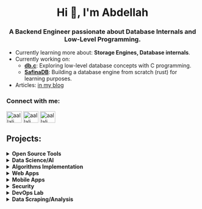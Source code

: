 <h1 align="center">Hi 👋, I'm Abdellah </h1>
<h3 align="center">A Backend Engineer passionate about Database Internals and Low-Level Programming.</h3>

- Currently learning more about: **Storage Engines, Database internals**.
- Currently working on:
  - **[db.c](https://github.com/aallali/db.c)**: Exploring low-level database concepts with C programming.
  - **[SafinaDB](https://github.com/aallali/safinadb)**: Building a database engine from scratch (rust) for learning purposes.  
- Articles: [in my blog](https://blog.allali.me/)

<h3 align="left">Connect with me:</h3>
<p align="left">
<a href="https://twitter.com/isAllali" target="blank"><img align="center" src="https://raw.githubusercontent.com/rahuldkjain/github-profile-readme-generator/master/src/images/icons/Social/twitter.svg" alt="aallali" height="30" width="40" /></a>
<a href="https://linkedin.com/in/aallali" target="blank"><img align="center" src="https://raw.githubusercontent.com/rahuldkjain/github-profile-readme-generator/master/src/images/icons/Social/linked-in-alt.svg" alt="aallali" height="30" width="40" /></a>
<a href="https://www.leetcode.com/aallali" target="blank"><img align="center" src="https://raw.githubusercontent.com/rahuldkjain/github-profile-readme-generator/master/src/images/icons/Social/leet-code.svg" alt="aallali" height="30" width="40" /></a>
</p>

## Projects:

<details>
<summary><b>Open Source Tools</b></summary>
<ul>
  <li><a href="https://github.com/aallali/deepeye">DeepEye</a>: A CLI written in GO for advanced search queries on large files.</li>
</ul>
</details>

<details>
<summary><b>Data Science/AI</b></summary>
<ul>
  <li><a href="https://github.com/aallali/Leaf-Diseases-Classification">Leaffliction</a>: Computer vision for plant leaf disease analysis.</li>
  <li><a href="https://github.com/aallali/gomoku">Gomoku</a>: A strong Gomoku player engine.</li>
  <li><a href="https://github.com/aallali/Total-perspective-Vortex">Total-perspective-Vortex</a>: Brain-computer interface using EEG data and ML.</li>
  <li><a href="https://github.com/aallali/ft-linear-regression">ft-linear-regression</a>: Linear regression price predictor in Python.</li>
  <li><a href="https://github.com/aallali/DSLR--Data-Science-X-Logistic-Regression-">DSLR</a>: Logistic regression student class predictor in Python.</li>
</ul>
</details>

<details>
<summary><b>Algorithms Implementation</b></summary>
<ul>
  <li><a href="https://github.com/aallali/N-Puzzle-Js">n-puzzle-js</a>: A*/BFS/DFS for solving N-sized slide puzzles with React UI.</li>
  <li><a href="https://github.com/aallali/N-Puzzle">n-puzzle</a>: Python implementation for solving slide puzzles.</li>
  <li><a href="https://github.com/aallali/42-computorv1">computer-v1</a>: Parser for mathematical equations in JavaScript.</li>
  <li><a href="https://github.com/aallali/Fillit">fillit</a>: Tetris piece fitting engine in C using backtracking.</li>
  <li><a href="https://github.com/aallali/Fractol">fractols</a>: Fractals and mathematical sets implemented in C.</li>
  <li><a href="https://github.com/aallali/Libft">libFt</a>: Core C functions re-implemented from scratch.</li>
  <li><a href="https://github.com/aallali/libft-but-rusty">libft-but-rusty</a>: Core C functions re-implemented in Rust.</li>
</ul>
</details>

<details>
<summary><b>Web Apps</b></summary>
<ul>
  <li><a href="https://github.com/aallali/red-tetris">RED-TETRIS</a>: Online multiplayer Tetris game with React and Node.js.</li>
  <li><a href="https://github.com/aallali/Matcha">Matcha</a>: Tinder-like web app using Node.js and MySQL.</li>
  <li><a href="https://github.com/aallali/camagru">Camagru</a>: Instagram-like web app with PHP and MySQL.</li>
  <li><a href="https://github.com/aallali/TODO-APP-TDD">TODO-APP-TDD</a>: Task manager following Test-Driven Development.</li>
</ul>
</details>

<details>
<summary><b>Mobile Apps</b></summary>
<ul>
  <li><a href="https://github.com/aallali/3d-protein">3d Protein</a>: 3D protein visualization from PDB files with UI controls.</li>
  <li><a href="https://github.com/aallali/Swifty-Companion">swifty_companion</a>: App to retrieve 42 Network student data via API.</li>
  <li><a href="https://github.com/aallali/ft-hangouts">ft_hangouts</a>: Android app for contact and text management.</li>
</ul>
</details>

<details>
<summary><b>Security</b></summary>
<ul>
  <li><a href="https://github.com/aallali/42-rainfall">Rainfall</a>: Reverse engineering and executable exploitation.</li>
  <li><a href="https://github.com/aallali/42-override">Override</a>: Reverse engineering and executable exploitation.</li>
  <li><a href="https://github.com/aallali/42-boot2root">Boot-2-root</a>: Hacking ISO and servers.</li>
  <li><a href="https://github.com/aallali/42-boot2root">snow-crash</a>: Cybersecurity challenges in various fields.</li>
</ul>
</details>

<details>
<summary><b>DevOps Lab</b></summary>
<ul>
  <li><a href="https://github.com/aallali/Inception-of-Things/tree/v2/1337">inception-of-things</a>: CI/CD deployment using Kubernetes for learning.</li>
</ul>
</details>

<details>
<summary><b>Data Scraping/Analysis</b></summary>
<ul>
  <li><a href="https://github.com/aallali/quickScrapperFreelance">QuickScrapper</a>: Custom dynamic e-commerce web scraper in Python.</li>
</ul>
</details>
